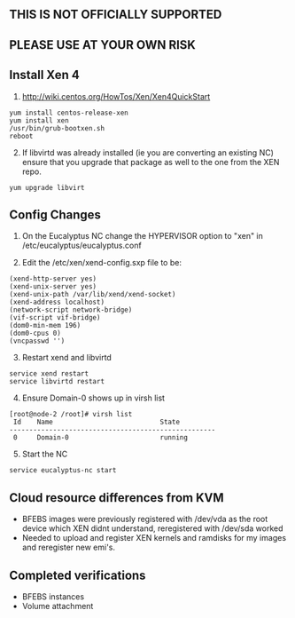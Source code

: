 ## THIS IS NOT OFFICIALLY SUPPORTED
## PLEASE USE AT YOUR OWN RISK

## Install Xen 4
1. http://wiki.centos.org/HowTos/Xen/Xen4QuickStart
```
yum install centos-release-xen
yum install xen
/usr/bin/grub-bootxen.sh
reboot
```
2. If libvirtd was already installed (ie you are converting an existing NC) ensure that you upgrade that package as well to the one from the XEN repo.
```
yum upgrade libvirt
```

## Config Changes
1) On the Eucalyptus NC change the HYPERVISOR option to "xen" in /etc/eucalyptus/eucalyptus.conf

2) Edit the /etc/xen/xend-config.sxp file to be:
```
(xend-http-server yes)
(xend-unix-server yes)
(xend-unix-path /var/lib/xend/xend-socket)
(xend-address localhost)
(network-script network-bridge)
(vif-script vif-bridge)
(dom0-min-mem 196)
(dom0-cpus 0)
(vncpasswd '')
```

3) Restart xend and libvirtd
```
service xend restart
service libvirtd restart
```

4) Ensure Domain-0 shows up in virsh list
```
[root@node-2 /root]# virsh list
 Id    Name                           State
----------------------------------------------------
 0     Domain-0                       running
```

5) Start the NC
```
service eucalyptus-nc start
```

## Cloud resource differences from KVM
* BFEBS images were previously registered with /dev/vda as the root device which XEN didnt understand, reregistered with /dev/sda worked
* Needed to upload and register XEN kernels and ramdisks for my images and reregister new emi's.

## Completed verifications
* BFEBS instances
* Volume attachment